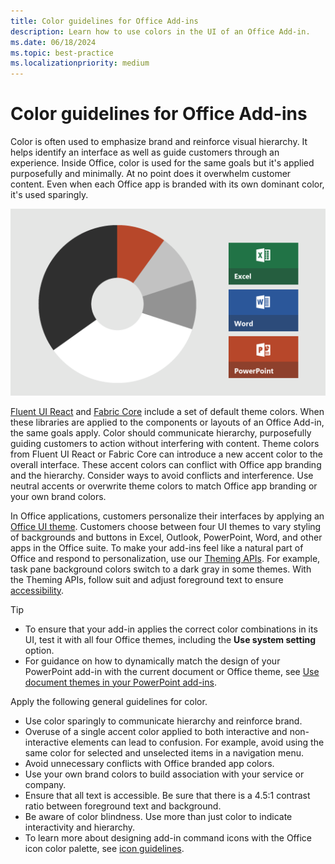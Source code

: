 ```yaml
---
title: Color guidelines for Office Add-ins
description: Learn how to use colors in the UI of an Office Add-in.
ms.date: 06/18/2024
ms.topic: best-practice
ms.localizationpriority: medium
---
```


# Color guidelines for Office Add-ins

Color is often used to emphasize brand and reinforce visual hierarchy. It helps identify an interface as well as guide customers through an experience. Inside Office, color is used for the same goals but it's applied purposefully and minimally. At no point does it overwhelm customer content. Even when each Office app is branded with its own dominant color, it's used sparingly.

![The color scheme for Office, Excel, Word, and PowerPoint. Major colors for Office are black and white, and minor colors are light gray, dark gray, and orange. The dominant color for Excel is green, Word is blue, and PowerPoint is orange.](../images/office-addins-color-schemes.png)

[Fluent UI React](../quickstarts/fluent-react-quickstart.md) and [Fabric Core](fabric-core.md) include a set of default theme colors. When these libraries are applied to the components or layouts of an Office Add-in, the same goals apply. Color should communicate hierarchy, purposefully guiding customers to action without interfering with content. Theme colors from Fluent UI React or Fabric Core can introduce a new accent color to the overall interface. These accent colors can conflict with Office app branding and the hierarchy. Consider ways to avoid conflicts and interference. Use neutral accents or overwrite theme colors to match Office app branding or your own brand colors.

In Office applications, customers personalize their interfaces by applying an [Office UI theme](https://support.microsoft.com/office/365-63e65e1c-08d4-4dea-820e-335f54672310). Customers choose between four UI themes to vary styling of backgrounds and buttons in Excel, Outlook, PowerPoint, Word, and other apps in the Office suite. To make your add-ins feel like a natural part of Office and respond to personalization, use our [Theming APIs](/javascript/api/office/office.officetheme). For example, task pane background colors switch to a dark gray in some themes. With the Theming APIs, follow suit and adjust foreground text to ensure [accessibility](../design/accessibility-guidelines.md).

> [!TIP]
>
> - To ensure that your add-in applies the correct color combinations in its UI, test it with all four Office themes, including the **Use system setting** option.
> - For guidance on how to dynamically match the design of your PowerPoint add-in with the current document or Office theme, see [Use document themes in your PowerPoint add-ins](../powerpoint/use-document-themes-in-your-powerpoint-add-ins.md).

Apply the following general guidelines for color.

- Use color sparingly to communicate hierarchy and reinforce brand.
- Overuse of a single accent color applied to both interactive and non-interactive elements can lead to confusion. For example, avoid using the same color for selected and unselected items in a navigation menu.
- Avoid unnecessary conflicts with Office branded app colors.
- Use your own brand colors to build association with your service or company.
- Ensure that all text is accessible. Be sure that there is a 4.5:1 contrast ratio between foreground text and background.
- Be aware of color blindness. Use more than just color to indicate interactivity and hierarchy.
- To learn more about designing add-in command icons with the Office icon color palette, see [icon guidelines](../design/add-in-icons.md).
